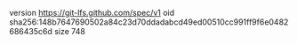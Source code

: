 version https://git-lfs.github.com/spec/v1
oid sha256:148b7647690502a84c23d70ddadabcd49ed00510cc991ff9f6e0482686435c6d
size 748

